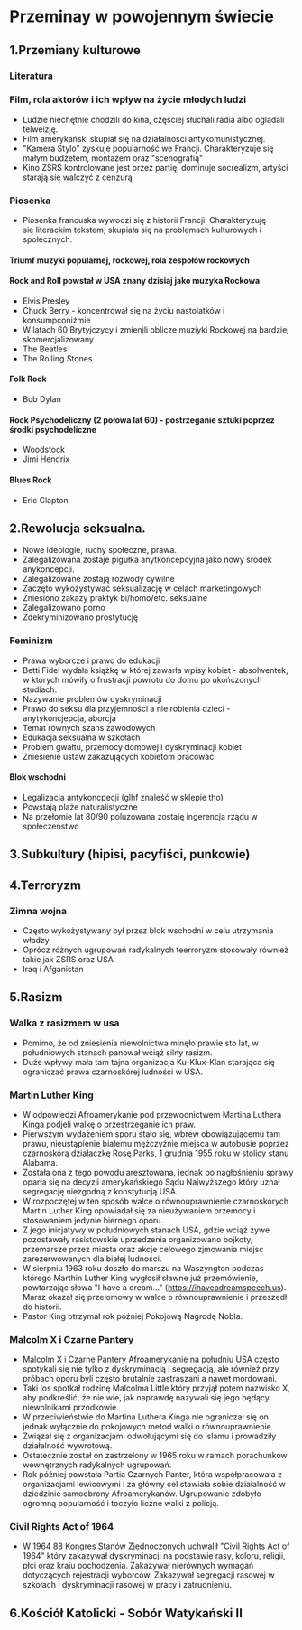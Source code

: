 # Przeminay w powojennym świecie 

## 1.Przemiany kulturowe
### Literatura
### Film, rola aktorów i ich wpływ na życie młodych ludzi
 - Ludzie niechętnie chodzili do kina, częściej słuchali radia albo oglądali telweizję.
 - Film amerykański skupiał się na działalności antykomunistycznej.
 - "Kamera Stylo" zyskuje popularność we Francji. Charakteryzuje się małym budżetem, montażem oraz "scenografią"
 - Kino ZSRS kontrolowane jest przez partię, dominuje socrealizm, artyści starają się walczyć z cenzurą
### Piosenka
 - Piosenka francuska wywodzi się z historii Francji. Charakteryzuję się literackim tekstem, skupiała się na problemach kulturowych i społecznych. 
#### Triumf muzyki popularnej, rockowej, rola zespołów rockowych
#### Rock and Roll powstał w USA znany dzisiaj jako muzyka Rockowa
 - Elvis Presley
 - Chuck Berry - koncentrował się na życiu nastolatków i konsumpconiźmie 
 - W latach 60 Brytyjczycy i zmienili oblicze muziyki Rockowej na bardziej skomercjalizowany
 - The Beatles
 - The Rolling Stones
#### Folk Rock
 - Bob Dylan
#### Rock Psychodeliczny (2 połowa lat 60) - postrzeganie sztuki poprzez środki psychodeliczne
 - Woodstock
 - Jimi Hendrix
#### Blues Rock
 - Eric Clapton

## 2.Rewolucja seksualna.
 - Nowe ideologie, ruchy społeczne, prawa.
 - Zalegalizowana zostaje pigułka anytkoncepcyjna jako nowy środek anykoncepcji. 
 - Zalegalizowane zostają rozwody cywilne
 - Zaczęto wykożystywać seksualizację w celach marketingowych
 - Zniesiono zakazy praktyk bi/homo/etc. seksualne
 - Zalegalizowano porno
 - Zdekryminizowano prostytucję
### Feminizm
 - Prawa wyborcze i prawo do edukacji 
 - Betti Fidel wydała książkę w której zawarła wpisy kobiet - absolwentek, w których mówiły o frustracji powrotu do domu po ukończonych studiach. 
 - Nazywanie problemów dyskryminacji
 - Prawo do seksu dla przyjemności a nie robienia dzieci - anytykoncjepcja, aborcja
 - Temat równych szans zawodowych
 - Edukacja seksualna w szkołach
 - Problem gwałtu, przemocy domowej i dyskryminacji kobiet
 - Zniesienie ustaw zakazujących kobietom pracować
#### Blok wschodni
 - Legalizacja antykoncpecji (glhf znaleść w sklepie tho)
 - Powstają plaże naturalistyczne
 - Na przełomie lat 80/90 poluzowana zostaję ingerencja rządu w społeczeństwo 

## 3.Subkultury (hipisi, pacyfiści, punkowie)

## 4.Terroryzm
### Zimna wojna
- Często wykożystywany był przez blok wschodni w celu utrzymania władzy.
- Oprócz różnych ugrupowań radykalnych teerroryzm stosowały również takie jak ZSRS oraz USA
- Iraq i Afganistan

## 5.Rasizm
### Walka z rasizmem w usa
 - Pomimo, że od zniesienia niewolnictwa minęło prawie sto lat, w południowych stanach panował wciąż silny rasizm.
 - Duże wpływy mała tam tajna organizacja Ku-Klux-Klan starająca się ograniczać prawa czarnoskórej ludności w USA.
### Martin Luther King
 - W odpowiedzi Afroamerykanie pod przewodnictwem Martina Luthera Kinga podjeli walkę o przestrzeganie ich praw.
 - Pierwszym wydażeniem sporu stało się, wbrew obowiązującemu tam prawu, nieustąpienie białemu mężczyźnie miejsca w autobusie poprzez czarnoskórą działaczkę Rosę Parks, 1 grudnia 1955 roku w stolicy stanu Alabama.
 - Została ona z tego powodu aresztowana, jednak po nagłośnieniu sprawy oparła się na decyzji amerykańskiego Sądu Najwyższego który uznał segregację niezgodną z konstytucją USA.
 - W rozpoczętej w ten sposób walce o równouprawnienie czarnoskórych Martin Luther King opowiadał się za nieużywaniem przemocy i stosowaniem jedynie biernego oporu.
 - Z jego inicjatywy w południowych stanach USA, gdzie wciąż żywe pozostawały rasistowskie uprzedzenia organizowano bojkoty, przemarsze przez miasta oraz akcje celowego zjmowania miejsc zarezerwowanych dla białej ludności.
 - W sierpniu 1963 roku doszło do marszu na Waszyngton podczas którego Marthin Luther King wygłosił sławne już przemówienie, powtarzając słowa "I have a dream..." (https://ihaveadreamspeech.us). Marsz okazał się przełomowy w walce o równouprawnienie i przeszedł do historii.
 - Pastor King otrzymał rok później Pokojową Nagrodę Nobla.
### Malcolm X i Czarne Pantery 
 - Malcolm X i Czarne Pantery Afroamerykanie na południu USA często spotykali się nie tylko z dyskryminacją i segregacją, ale również przy próbach oporu byli często brutalnie zastraszani a nawet mordowani.
 - Taki los spotkał rodzinę Malcolma Little który przyjął potem nazwisko X, aby podkreślić, że nie wie, jak naprawdę nazywali się jego będący niewolnikami przodkowie. 
 - W przeciwieństwie do Martina Luthera Kinga nie ograniczał się on jednak wyłącznie do pokojowych metod walki o równouprawnienie.
 - Związał się z organizacjami odwołującymi się do islamu i prowadziły działalność wywrotową.
 - Ostatecznie został on zastrzelony w 1965 roku w ramach porachunków wewnętrznych radykalnych ugrupowań.
 - Rok później powstała Partia Czarnych Panter, która współpracowała z organizacjami lewicowymi i za główny cel stawiała sobie działalność w dziedzinie samoobrony Afroamerykanów. Ugrupowanie zdobyło ogromną popularność i toczyło liczne walki z policją. 
### Civil Rights Act of 1964
 - W 1964 88 Kongres Stanów Zjednoczonych uchwalił "Civil Rights Act of 1964" który zakazywał dyskryminacji na podstawie rasy, koloru, religii, płci oraz kraju pochodzenia. Zakazywał nierównych wymagań dotyczących rejestracji wyborców. Zakazywał segregacji rasowej w szkołach i dyskryminacji rasowej w pracy i zatrudnieniu. 
## 6.Kościół Katolicki - Sobór Watykański II
